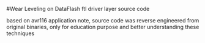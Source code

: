 #Wear Leveling on DataFlash
ftl driver layer source code

based on avr116 application note, source code was reverse engineered from original binaries, only for education purpose and better understanding these techniques